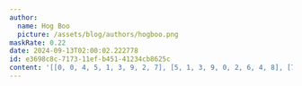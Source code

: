 ```yaml
---
author:
  name: Hog Boo
  picture: /assets/blog/authors/hogboo.png
maskRate: 0.22
date: 2024-09-13T02:00:02.222778
id: e3698c8c-7173-11ef-b451-41234cb8625c
content: '[[0, 0, 4, 5, 1, 3, 9, 2, 7], [5, 1, 3, 9, 0, 2, 6, 4, 8], [7, 2, 9, 6, 4, 8, 3, 5, 1], [1, 3, 7, 0, 6, 0, 0, 9, 0], [2, 0, 8, 3, 5, 9, 7, 1, 6], [9, 5, 0, 1, 0, 0, 8, 3, 4], [0, 9, 1, 4, 8, 0, 2, 7, 5], [8, 0, 5, 2, 0, 0, 4, 6, 3], [4, 6, 2, 7, 3, 5, 0, 8, 9]]'
---
```

